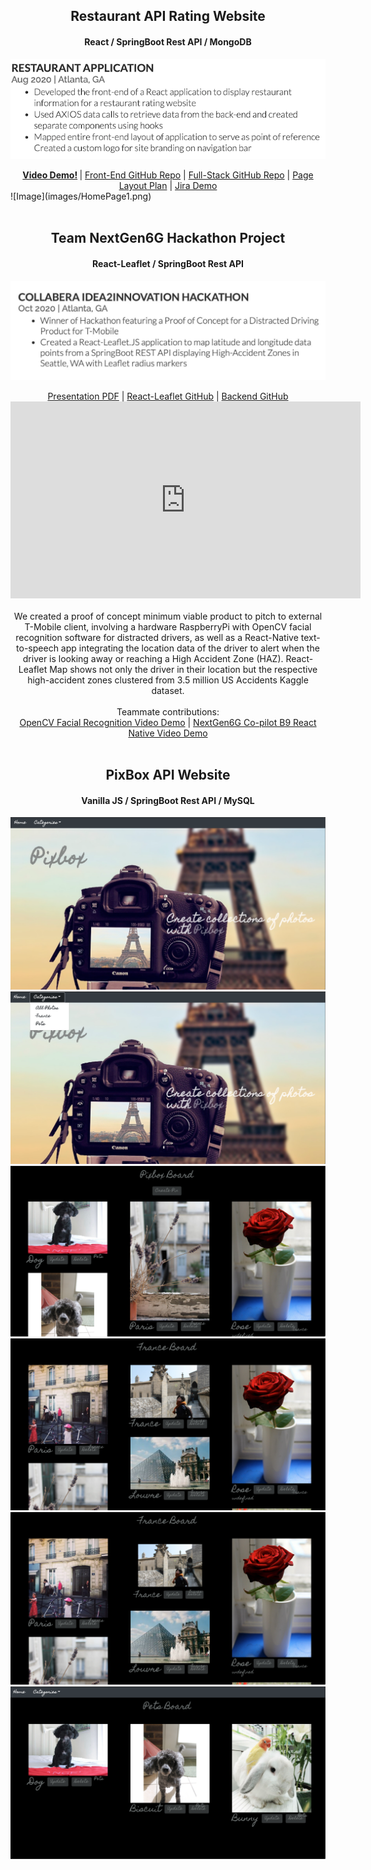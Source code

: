 
<center>
        <h2>Restaurant API Rating Website</h2>
        <h4> React / SpringBoot Rest API / MongoDB</h4>
</center>

<!-- [Link](url) and  -->

![Image](images/restaurant-app-screenshot1.png)

<center>
<b><a href="https://www.youtube.com/watch?v=cEly0IXPKYI">Video Demo!</a>
</b> | 
<a href="https://github.com/JumpTeamProject/react-frontend/tree/Caroline_Branch">Front-End GitHub Repo</a> | 
<a href="https://github.com/JumpTeamProject">Full-Stack GitHub Repo</a> | 
<a href="https://drive.google.com/file/d/1aq3CEqe1-K2tVDR-njkPdlym_qqCQ_qG/view">Page Layout Plan</a> | 
<a href="https://www.youtube.com/watch?v=gzf0hy-3cIM">Jira Demo</a>
</center>
![Image](images/HomePage1.png)

<br>
<br>
<center>
        <h2>Team NextGen6G Hackathon Project</h2>
        <h4> React-Leaflet / SpringBoot Rest API</h4>
</center>

![Image](images/nextgen6g-screenshot.png)


<center>
<!-- <b><a href="https://www.youtube.com/watch?v=o0do7hn5hFg&feature=emb_title">Video Demo!</a>
</b> |  -->
<a href="https://drive.google.com/file/d/1tEumeoOhdzuL2SDn7zjzvkXgeVlISnvz/view?usp=sharing">Presentation PDF</a> | 
<a href="https://github.com/crives/NextGen6G_React_Leaflet_Map">React-Leaflet GitHub</a> | 
<a href="https://github.com/crives/NextGen6G_React_Leaflet_Map">Backend GitHub</a>
<iframe width="560" height="315" src="https://www.youtube.com/embed/o0do7hn5hFg" frameborder="0" allow="accelerometer; autoplay; clipboard-write; encrypted-media; gyroscope; picture-in-picture" allowfullscreen></iframe></center>

<center>
<br>
We created a proof of concept minimum viable product to pitch to external T-Mobile client, involving a hardware RaspberryPi with OpenCV facial recognition software for distracted drivers, as well as a React-Native text-to-speech app integrating the location data of the driver to alert when the driver is looking away or reaching a High Accident Zone (HAZ). 
React-Leaflet Map shows not only the driver in their location but the respective high-accident zones clustered from  3.5 million US Accidents Kaggle dataset.
</center>

<center>
<br>
Teammate contributions: 
<br>
<a href="https://www.youtube.com/watch?v=LXcVDIHMXvU">OpenCV Facial Recognition Video Demo</a> | 
<a href="https://www.youtube.com/watch?v=f2fLG78O4m0">NextGen6G Co-pilot B9 React Native Video Demo</a>
</center>
<br>

<center>
        <h2>PixBox API Website</h2>
        <h4> Vanilla JS / SpringBoot Rest API / MySQL</h4>
</center>

<div>
      <img src="images/pic1.png">
      <img src="images/pic2.png">
      <img src="images/pic3.png">
      <img src="images/pic4.png">
      <img src="images/pic5.png">
      <img src="images/pic6.png">

</div>



